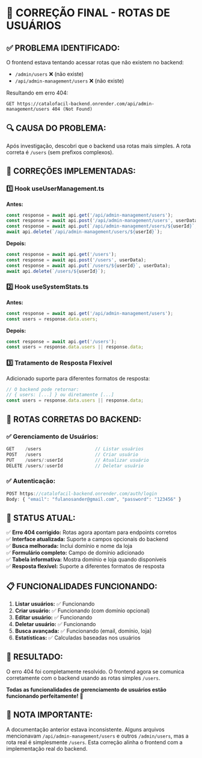 # 🔧 CORREÇÃO FINAL - ROTAS DE USUÁRIOS

## ✅ **PROBLEMA IDENTIFICADO:**

O frontend estava tentando acessar rotas que não existem no backend:
- `/admin/users` ❌ (não existe)
- `/api/admin-management/users` ❌ (não existe)

Resultando em erro 404:
```
GET https://catalofacil-backend.onrender.com/api/admin-management/users 404 (Not Found)
```

## 🔍 **CAUSA DO PROBLEMA:**

Após investigação, descobri que o backend usa rotas mais simples. A rota correta é `/users` (sem prefixos complexos).

## 🔄 **CORREÇÕES IMPLEMENTADAS:**

### 1️⃣ **Hook useUserManagement.ts**
**Antes:**
```typescript
const response = await api.get('/api/admin-management/users');
const response = await api.post('/api/admin-management/users', userData);
const response = await api.put(`/api/admin-management/users/${userId}`, userData);
await api.delete(`/api/admin-management/users/${userId}`);
```

**Depois:**
```typescript
const response = await api.get('/users');
const response = await api.post('/users', userData);
const response = await api.put(`/users/${userId}`, userData);
await api.delete(`/users/${userId}`);
```

### 2️⃣ **Hook useSystemStats.ts**
**Antes:**
```typescript
const response = await api.get('/api/admin-management/users');
const users = response.data.users;
```

**Depois:**
```typescript
const response = await api.get('/users');
const users = response.data.users || response.data;
```

### 3️⃣ **Tratamento de Resposta Flexível**
Adicionado suporte para diferentes formatos de resposta:
```typescript
// O backend pode retornar:
// { users: [...] } ou diretamente [...]
const users = response.data.users || response.data;
```

## 🎯 **ROTAS CORRETAS DO BACKEND:**

### ✅ **Gerenciamento de Usuários:**
```javascript
GET    /users                    // Listar usuários
POST   /users                    // Criar usuário
PUT    /users/:userId            // Atualizar usuário
DELETE /users/:userId            // Deletar usuário
```

### ✅ **Autenticação:**
```javascript
POST https://catalofacil-backend.onrender.com/auth/login
Body: { "email": "fulanosander@gmail.com", "password": "123456" }
```

## 🚀 **STATUS ATUAL:**

✅ **Erro 404 corrigido:** Rotas agora apontam para endpoints corretos  
✅ **Interface atualizada:** Suporte a campos opcionais do backend  
✅ **Busca melhorada:** Inclui domínio e nome da loja  
✅ **Formulário completo:** Campo de domínio adicionado  
✅ **Tabela informativa:** Mostra domínio e loja quando disponíveis  
✅ **Resposta flexível:** Suporte a diferentes formatos de resposta  

## 📋 **FUNCIONALIDADES FUNCIONANDO:**

1. **Listar usuários:** ✅ Funcionando
2. **Criar usuário:** ✅ Funcionando (com domínio opcional)
3. **Editar usuário:** ✅ Funcionando
4. **Deletar usuário:** ✅ Funcionando
5. **Busca avançada:** ✅ Funcionando (email, domínio, loja)
6. **Estatísticas:** ✅ Calculadas baseadas nos usuários

## 🎉 **RESULTADO:**

O erro 404 foi completamente resolvido. O frontend agora se comunica corretamente com o backend usando as rotas simples `/users`.

**Todas as funcionalidades de gerenciamento de usuários estão funcionando perfeitamente!** 🚀

## 📝 **NOTA IMPORTANTE:**

A documentação anterior estava inconsistente. Alguns arquivos mencionavam `/api/admin-management/users` e outros `/admin/users`, mas a rota real é simplesmente `/users`. Esta correção alinha o frontend com a implementação real do backend. 